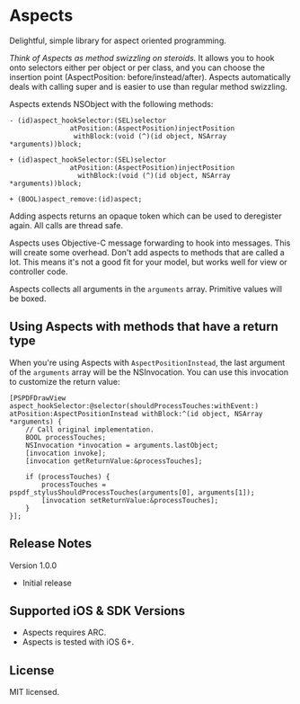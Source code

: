 Aspects
=======

Delightful, simple library for aspect oriented programming.

*Think of Aspects as method swizzling on steroids.* It allows you to hook onto selectors either per object or per class, and you can choose the insertion point (AspectPosition: before/instead/after). Aspects automatically deals with calling super and is easier to use than regular method swizzling.

Aspects extends NSObject with the following methods:

    - (id)aspect_hookSelector:(SEL)selector
                   atPosition:(AspectPosition)injectPosition
                    withBlock:(void (^)(id object, NSArray *arguments))block;

    + (id)aspect_hookSelector:(SEL)selector
                   atPosition:(AspectPosition)injectPosition
                     withBlock:(void (^)(id object, NSArray *arguments))block;

    + (BOOL)aspect_remove:(id)aspect;

Adding aspects returns an opaque token which can be used to deregister again. All calls are thread safe.

Aspects uses Objective-C message forwarding to hook into messages. This will create some overhead. Don't add aspects to methods that are called a lot. This means it's not a good fit for your model, but works well for view or controller code.

Aspects collects all arguments in the `arguments` array. Primitive values will be boxed.

Using Aspects with methods that have a return type
--------------------------------------------------

When you're using Aspects with `AspectPositionInstead`, the last argument of the `arguments` array will be the NSInvocation. You can use this invocation to customize the return value:

    [PSPDFDrawView aspect_hookSelector:@selector(shouldProcessTouches:withEvent:) atPosition:AspectPositionInstead withBlock:^(id object, NSArray *arguments) {
        // Call original implementation.
        BOOL processTouches;
        NSInvocation *invocation = arguments.lastObject;
        [invocation invoke];
        [invocation getReturnValue:&processTouches];

        if (processTouches) {
            processTouches = pspdf_stylusShouldProcessTouches(arguments[0], arguments[1]);
            [invocation setReturnValue:&processTouches];
        }
    }];


Release Notes
-----------------

Version 1.0.0

- Initial release


Supported iOS & SDK Versions
-----------------------------

* Aspects requires ARC.
* Aspects is tested with iOS 6+.

License
-------
MIT licensed.